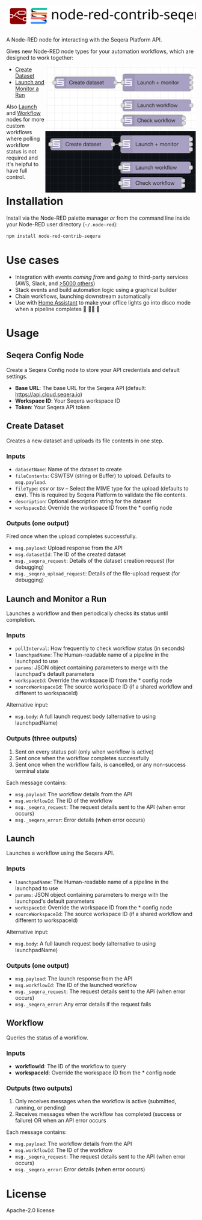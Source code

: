 <h1>
<picture>
  <source media="(prefers-color-scheme: dark)" srcset="https://github.com/ewels/node-red-contrib-seqera/raw/main/images/logo-dark.svg">
  <source media="(prefers-color-scheme: light)" srcset="https://github.com/ewels/node-red-contrib-seqera/raw/main/images/logo.svg">
  <img src="https://github.com/ewels/node-red-contrib-seqera/raw/main/images/logo.svg" alt="node-red-contrib-seqera">
</picture>
</h1>

A Node-RED node for interacting with the Seqera Platform API.

Gives new Node-RED node types for your automation workflows, which are designed to work together:

<img src="https://github.com/ewels/node-red-contrib-seqera/raw/main/images/nodes.png#gh-light-mode-only" alt="node-red-contrib-seqera nodes" align="right" width="400">
<img src="https://github.com/ewels/node-red-contrib-seqera/raw/main/images/nodes-dark.png#gh-dark-mode-only" alt="node-red-contrib-seqera nodes" align="right" width="400">

- [Create Dataset](#create-dataset)
- [Launch and Monitor a Run](#launch-and-monitor-a-run)

Also [Launch](#launch) and [Workflow](#workflow) nodes for more custom workflows where polling workflow status is not required and it's helpful to have full control.

# Installation

Install via the Node-RED palette manager _or_ from the command line inside your Node-RED user directory (`~/.node-red`):

```bash
npm install node-red-contrib-seqera
```

# Use cases

- Integration with events _coming from_ and _going to_ third-party services (AWS, Slack, and [>5000 others](https://flows.nodered.org/search?type=node))
- Stack events and build automation logic using a graphical builder
- Chain workflows, launching downstream automatically
- Use with [Home Assistant](https://community.home-assistant.io/t/home-assistant-community-add-on-node-red/55023) to make your office lights go into disco mode when a pipeline completes 🪩 🕺🏻 🎉

# Usage

## Seqera Config Node

Create a Seqera Config node to store your API credentials and default settings.

- **Base URL**: The base URL for the Seqera API (default: https://api.cloud.seqera.io)
- **Workspace ID**: Your Seqera workspace ID
- **Token**: Your Seqera API token

## Create Dataset

Creates a new dataset and uploads its file contents in one step.

### Inputs

- `datasetName`: Name of the dataset to create
- `fileContents`: CSV/TSV (string or Buffer) to upload. Defaults to `msg.payload`.
- `fileType`: _csv_ or _tsv_ – Select the MIME type for the upload (defaults to **csv**). This is required by Seqera Platform to validate the file contents.
- `description`: Optional description string for the dataset
- `workspaceId`: Override the workspace ID from the \* config node

### Outputs (one output)

Fired once when the upload completes successfully.

- `msg.payload`: Upload response from the API
- `msg.datasetId`: The ID of the created dataset
- `msg._seqera_request`: Details of the dataset creation request (for debugging)
- `msg._seqera_upload_request`: Details of the file-upload request (for debugging)

## Launch and Monitor a Run

Launches a workflow and then periodically checks its status until completion.

### Inputs

- `pollInterval`: How frequently to check workflow status (in seconds)
- `launchpadName`: The Human-readable name of a pipeline in the launchpad to use
- `params`: JSON object containing parameters to merge with the launchpad's default parameters
- `workspaceId`: Override the workspace ID from the \* config node
- `sourceWorkspaceId`: The source workspace ID (if a shared workflow and different to workspaceId)

Alternative input:

- `msg.body`: A full launch request body (alternative to using launchpadName)

### Outputs (three outputs)

1. Sent on every status poll (only when workflow is active)
2. Sent once when the workflow completes successfully
3. Sent once when the workflow fails, is cancelled, or any non-success terminal state

Each message contains:

- `msg.payload`: The workflow details from the API
- `msg.workflowId`: The ID of the workflow
- `msg._seqera_request`: The request details sent to the API (when error occurs)
- `msg._seqera_error`: Error details (when error occurs)

## Launch

Launches a workflow using the Seqera API.

### Inputs

- `launchpadName`: The Human-readable name of a pipeline in the launchpad to use
- `params`: JSON object containing parameters to merge with the launchpad's default parameters
- `workspaceId`: Override the workspace ID from the \* config node
- `sourceWorkspaceId`: The source workspace ID (if a shared workflow and different to workspaceId)

Alternative input:

- `msg.body`: A full launch request body (alternative to using launchpadName)

### Outputs (one output)

- `msg.payload`: The launch response from the API
- `msg.workflowId`: The ID of the launched workflow
- `msg._seqera_request`: The request details sent to the API (when error occurs)
- `msg._seqera_error`: Any error details if the request fails

## Workflow

Queries the status of a workflow.

### Inputs

- **workflowId**: The ID of the workflow to query
- **workspaceId**: Override the workspace ID from the \* config node

### Outputs (two outputs)

1. Only receives messages when the workflow is active (submitted, running, or pending)
2. Receives messages when the workflow has completed (success or failure) OR when an API error occurs

Each message contains:

- `msg.payload`: The workflow details from the API
- `msg.workflowId`: The ID of the workflow
- `msg._seqera_request`: The request details sent to the API (when error occurs)
- `msg._seqera_error`: Error details (when error occurs)

# License

Apache-2.0 license
